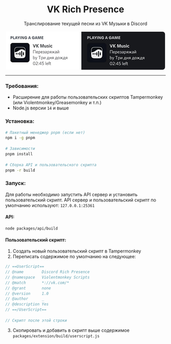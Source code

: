# <div align="center">VK Rich Presence</div>

<div align="center">
  Транслирование текущей песни из VK Музыки в Discord

  <br />
  <br />

  <img src="docs/rich-presence.png" width="500" />
</div>

---

### Требования:

- Расширение для работы пользовательских скриптов Tampermonkey (или Violentmonkey/Greasemonkey и т.п.)
- Node.js версии `14` и выше

### Установка:

```sh
# Пакетный менеджер pnpm (если нет)
npm i -g pnpm

# Зависимости
pnpm install

# Сборка API и пользовательского скрипта
pnpm -r build
```

### Запуск:

Для работы необходимо запустить API сервер и установить пользовательский скрипт.
API сервер и пользовательский скрипт по умолчанию используют: `127.0.0.1:25361`

#### API:

```
node packages/api/build
```

#### Пользовательский скрипт:

1. Создать новый пользовательский скрипт в Tampermonkey
2. Переписать содержимое по умолчанию на следующее:

```js
// ==UserScript==
// @name        Discord Rich Presence
// @namespace   Violentmonkey Scripts
// @match       *://vk.com/*
// @grant       none
// @version     1.0
// @author      _
// @description Yes
// ==/UserScript==

// Скрипт после этой строки
```

3. Скопировать и добавить в скрипт выше содержимое `packages/extension/build/userscript.js`
